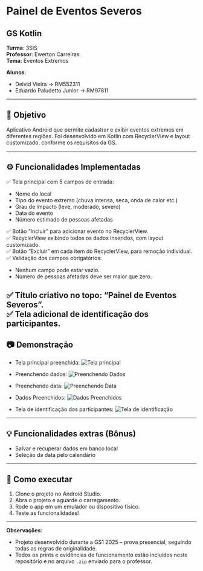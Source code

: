 # Painel de Eventos Severos
## GS Kotlin

**Turma**: 3SIS  
**Professor**: Ewerton Carreiras  
**Tema**: Eventos Extremos

**Alunos**:
- Deivid Vieira -> RM552311
- Eduardo Paludetto Junior -> RM97811

---

## 🎯 Objetivo
Aplicativo Android que permite cadastrar e exibir eventos extremos em diferentes regiões. Foi desenvolvido em Kotlin com RecyclerView e layout customizado, conforme os requisitos da GS.

---

## ⚙️ Funcionalidades Implementadas
✅ Tela principal com 5 campos de entrada:
- Nome do local
- Tipo do evento extremo (chuva intensa, seca, onda de calor etc.)
- Grau de impacto (leve, moderado, severo)
- Data do evento
- Número estimado de pessoas afetadas

✅ Botão “Incluir” para adicionar evento no RecyclerView.  
✅ RecyclerView exibindo todos os dados inseridos, com layout customizado.  
✅ Botão “Excluir” em cada item do RecyclerView, para remoção individual.  
✅ Validação dos campos obrigatórios:
- Nenhum campo pode estar vazio.
- Número de pessoas afetadas deve ser maior que zero.

✅ Título criativo no topo: “Painel de Eventos Severos”.  
✅ Tela adicional de identificação dos participantes.
---

## 📷 Demonstração

- Tela principal preenchida:
  ![Tela principal](prints/tela_principal.jpeg)

- Preenchendo dados:
  ![Preenchendo Dados](prints/preenchendo_dados.jpeg)

- Preenchendo data:
  ![Preenchendo Data](prints/preenchendo_data.jpeg)

- Dados Preenchidos:
  ![Dados Preenchidos](prints/dados_preenchidos.jpeg)

- Tela de identificação dos participantes:
  ![Tela de identificação](prints/participantes.jpeg)

---

## 💡 Funcionalidades extras (Bônus)

- Salvar e recuperar dados em banco local
- Seleção da data pelo calendário
---

## 🚀 Como executar
1. Clone o projeto no Android Studio.
2. Abra o projeto e aguarde o carregamento.
3. Rode o app em um emulador ou dispositivo físico.
4. Teste as funcionalidades!

---

**Observações**:
- Projeto desenvolvido durante a GS1 2025 – prova presencial, seguindo todas as regras de originalidade.
- Todos os prints e evidências de funcionamento estão incluídos neste repositório e no arquivo `.zip` enviado para o professor.  

